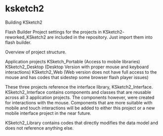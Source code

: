 ksketch2
========

Building KSketch2

Flash Builder Project settings for the projects in KSketch2- reworked_KSketch2 are included in the repository.
Just import them into flash builder.

Overview of project structure.

Application projects
KSketch_Portable (Access to mobile libraries)
KSketch2_Desktop (Desktop Version with proper mouse and keyboard interactions)
KSketch2_Web (Web version does not have full access to the mouse and has codes that sidestep some browser flash
player issues)

These three projects reference the interface library, KSketch2_Interface. KSketch2_Interface contains components and
classes that are reusable across all 3 application projects. The components however, were created for interactions with
the mouse. Components that are more suitable with mobile and touch interactions will be added to either this project
or a new mobile interface project in the near future.

KSketch2_Library contains codes that directly modifies the data model and does not reference anything else.
